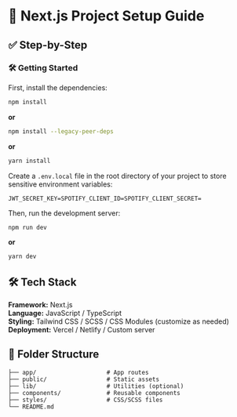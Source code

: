# 🚀 Next.js Project Setup Guide

## ✅ Step-by-Step

### 🛠️ Getting Started

First, install the dependencies:

```bash
npm install
```

**or**

```bash
npm install --legacy-peer-deps
```  

**or**

```bash
yarn install
```

Create a `.env.local` file in the root directory of your project to store sensitive environment variables:

```env
JWT_SECRET_KEY=SPOTIFY_CLIENT_ID=SPOTIFY_CLIENT_SECRET=
```

Then, run the development server:

```bash
npm run dev
```

**or**

```bash
yarn dev
```

## 🛠️ Tech Stack

**Framework:** Next.js  
**Language:** JavaScript / TypeScript  
**Styling:** Tailwind CSS / SCSS / CSS Modules (customize as needed)  
**Deployment:** Vercel / Netlify / Custom server

## 📁 Folder Structure

```
├── app/                    # App routes  
├── public/                 # Static assets  
├── lib/                    # Utilities (optional)  
├── components/             # Reusable components  
├── styles/                 # CSS/SCSS files  
└── README.md
```

